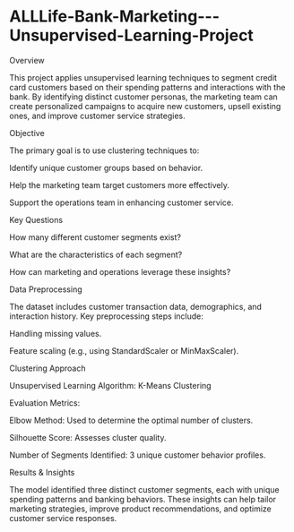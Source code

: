 # ALLLife-Bank-Marketing---Unsupervised-Learning-Project
Overview

This project applies unsupervised learning techniques to segment credit card customers based on their spending patterns and interactions with the bank. By identifying distinct customer personas, the marketing team can create personalized campaigns to acquire new customers, upsell existing ones, and improve customer service strategies.

Objective

The primary goal is to use clustering techniques to:

Identify unique customer groups based on behavior.

Help the marketing team target customers more effectively.

Support the operations team in enhancing customer service.



Key Questions

How many different customer segments exist?

What are the characteristics of each segment?

How can marketing and operations leverage these insights?



Data Preprocessing

The dataset includes customer transaction data, demographics, and interaction history. Key preprocessing steps include:

Handling missing values.

Feature scaling (e.g., using StandardScaler or MinMaxScaler).

Clustering Approach

Unsupervised Learning Algorithm: K-Means Clustering

Evaluation Metrics:

Elbow Method: Used to determine the optimal number of clusters.

Silhouette Score: Assesses cluster quality.

Number of Segments Identified: 3 unique customer behavior profiles.



Results & Insights

The model identified three distinct customer segments, each with unique spending patterns and banking behaviors. These insights can help tailor marketing strategies, improve product recommendations, and optimize customer service responses.


 

